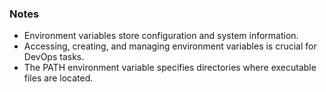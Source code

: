 
 ### Notes
- Environment variables store configuration and system information.
- Accessing, creating, and managing environment variables is crucial for DevOps tasks.
- The PATH environment variable specifies directories where executable files are located.
